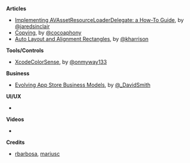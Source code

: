 **Articles**

* [Implementing AVAssetResourceLoaderDelegate: a How-To Guide](http://blog.jaredsinclair.com/post/149892449150/implementing-avassetresourceloaderdelegate-a), by [@jaredsinclair](https://twitter.com/jaredsinclair)
* [Copying](http://robnapier.net/copying), by [@cocoaphony](https://twitter.com/cocoaphony)
* [Auto Layout and Alignment Rectangles](http://useyourloaf.com/blog/auto-layout-and-alignment-rectangles/), by [@kharrison](https://twitter.com/kharrison)

**Tools/Controls**

* [XcodeColorSense](https://github.com/onmyway133/XcodeColorSense), by [@onmyway133](https://twitter.com/onmyway133)

**Business**

* [Evolving App Store Business Models](https://david-smith.org/blog/2016/09/05/evolving-business-app-store-business-models/), by [@_DavidSmith](http://twitter.com/_DavidSmith)

**UI/UX**

* 

**Videos**

* 

**Credits**

* [rbarbosa](https://github.com/rbarbosa), [mariusc](https://github.com/mariusc)
